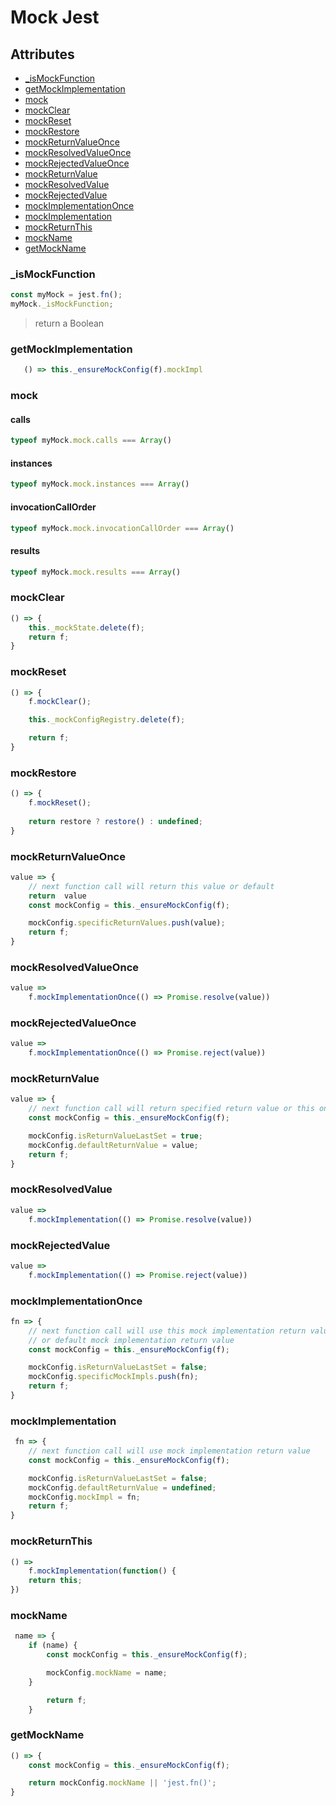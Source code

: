 # Mock Jest
## Attributes

 - [_isMockFunction](#ismockfunction)
 - [getMockImplementation](#getmockimplementation)
 - [mock](#mock)
 - [mockClear](#mockclear)
 - [mockReset](#mockreset)
 - [mockRestore](#mockrestore)
 - [mockReturnValueOnce](#mockreturnvalueonce)
 - [mockResolvedValueOnce](#mockresolvedvalueonce)
 - [mockRejectedValueOnce](#mockrejectedvalueonce)
 - [mockReturnValue](#mockreturnvalue)
 - [mockResolvedValue](#mockresolvedvalue)
 - [mockRejectedValue](#mockrejectedvalue)
 - [mockImplementationOnce](#mockimplementationonce) 
 - [mockImplementation](#mockimplementation)
 - [mockReturnThis](#mockreturnthis)
 - [mockName](#mockname)
 - [getMockName](#getmockname)

### _isMockFunction
````javascript
const myMock = jest.fn();
myMock._isMockFunction;
````
> return a Boolean 
### getMockImplementation
````javascript
   () => this._ensureMockConfig(f).mockImpl
````
### mock
#### calls

````javascript
typeof myMock.mock.calls === Array()
````
#### instances
````javascript
typeof myMock.mock.instances === Array()
````
#### invocationCallOrder
````javascript
typeof myMock.mock.invocationCallOrder === Array()
````
#### results
````javascript
typeof myMock.mock.results === Array()
````
### mockClear
````javascript
() => {
	this._mockState.delete(f);
	return f;
}
````
### mockReset
````javascript
() => {
	f.mockClear();

	this._mockConfigRegistry.delete(f);

	return f;
}
````
### mockRestore
````javascript
() => {
	f.mockReset();
	
	return restore ? restore() : undefined;
}
````
### mockReturnValueOnce
````javascript
value => {
	// next function call will return this value or default 			
	return 	value
	const mockConfig = this._ensureMockConfig(f);

	mockConfig.specificReturnValues.push(value);
	return f;
}
````
### mockResolvedValueOnce
````javascript
value =>
	f.mockImplementationOnce(() => Promise.resolve(value))
````
### mockRejectedValueOnce
````javascript
value =>
	f.mockImplementationOnce(() => Promise.reject(value))
````
### mockReturnValue
````javascript
value => {
	// next function call will return specified return value or this one
	const mockConfig = this._ensureMockConfig(f);

	mockConfig.isReturnValueLastSet = true;
	mockConfig.defaultReturnValue = value;
	return f;
}
````
### mockResolvedValue
````javascript
value =>
	f.mockImplementation(() => Promise.resolve(value))
````
### mockRejectedValue
````javascript
value =>
	f.mockImplementation(() => Promise.reject(value))
````
### mockImplementationOnce
````javascript
fn => {
	// next function call will use this mock implementation return value
	// or default mock implementation return value
	const mockConfig = this._ensureMockConfig(f);

	mockConfig.isReturnValueLastSet = false;
	mockConfig.specificMockImpls.push(fn);
	return f;
}
````
### mockImplementation
````javascript
 fn => {
	// next function call will use mock implementation return value
	const mockConfig = this._ensureMockConfig(f);

	mockConfig.isReturnValueLastSet = false;
	mockConfig.defaultReturnValue = undefined;
	mockConfig.mockImpl = fn;
	return f;
}
````
### mockReturnThis
````javascript
() =>
	f.mockImplementation(function() {
	return this;
})
````
### mockName
````javascript
 name => {
	if (name) {
		const mockConfig = this._ensureMockConfig(f);

		mockConfig.mockName = name;
	}

		return f;
	}
````
### getMockName
````javascript
() => {
	const mockConfig = this._ensureMockConfig(f);

	return mockConfig.mockName || 'jest.fn()';
}
````
